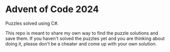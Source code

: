 # Advent of Code 2024

Puzzles solved using C#.

This repo is meant to share my own way to find the puzzle solutions and save them. If you haven't solved the puzzles yet and you are thinking about doing it, please don't be a cheater and come up with your own solution.
